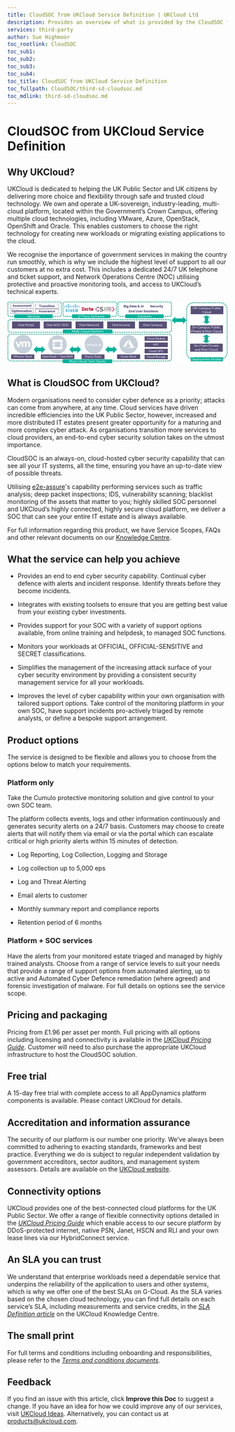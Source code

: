 ```yaml
---
title: CloudSOC from UKCloud Service Definition | UKCloud Ltd
description: Provides an overview of what is provided by the CloudSOC from UKCloud service
services: third-party
author: Sue Highmoor
toc_rootlink: CloudSOC
toc_sub1: 
toc_sub2:
toc_sub3:
toc_sub4:
toc_title: CloudSOC from UKCloud Service Definition
toc_fullpath: CloudSOC/third-sd-cloudsoc.md
toc_mdlink: third-sd-cloudsoc.md
---
```


# CloudSOC from UKCloud Service Definition

## Why UKCloud?

UKCloud is dedicated to helping the UK Public Sector and UK citizens by delivering more choice and flexibility through safe and trusted cloud technology. We own and operate a UK-sovereign, industry-leading, multi-cloud platform, located within the Government’s Crown Campus, offering multiple cloud technologies, including VMware, Azure, OpenStack, OpenShift and Oracle. This enables customers to choose the right technology for creating new workloads or migrating existing applications to the cloud.

We recognise the importance of government services in making the country run smoothly, which is why we include the highest level of support to all our customers at no extra cost. This includes a dedicated 24/7 UK telephone and ticket support, and Network Operations Centre (NOC) utilising protective and proactive monitoring tools, and access to UKCloud’s technical experts.

![UKCloud services](images/ukc-services.png)

## What is CloudSOC from UKCloud?

Modern organisations need to consider cyber defence as a priority; attacks can come from anywhere, at any time. Cloud services have driven incredible efficiencies into the UK Public Sector, however, increased and more distributed IT estates present greater opportunity for a maturing and more complex cyber attack. As organisations transition more services to cloud providers, an end-to-end cyber security solution takes on the utmost importance.

CloudSOC is an always-on, cloud-hosted cyber security capability that can see all your IT systems, all the time, ensuring you have an up-to-date view of possible threats.

Utilising [e2e-assure](https://www.e2e-assure.com/VSOC)'s capability performing services such as traffic analysis; deep packet inspections; IDS, vulnerability scanning; blacklist monitoring of the assets that matter to you; highly skilled SOC personnel and UKCloud’s highly connected, highly secure cloud platform, we deliver a SOC that can see your entire IT estate and is always available.

For full information regarding this product, we have Service Scopes, FAQs and other relevant documents on our [Knowledge Centre](https://docs.ukcloud.com).

## What the service can help you achieve

- Provides an end to end cyber security capability. Continual cyber defence with alerts and incident response. Identify threats before they become incidents.

- Integrates with existing toolsets to ensure that you are getting best value from your existing cyber investments.

- Provides support for your SOC with a variety of support options available, from online training and helpdesk, to managed SOC functions.

- Monitors your workloads at OFFICIAL, OFFICIAL-SENSITIVE and SECRET classifications.

- Simplifies the management of the increasing attack surface of your cyber security environment by providing a consistent security management service for all your workloads.

- Improves the level of cyber capability within your own organisation with tailored support options. Take control of the monitoring platform in your own SOC, have support incidents pro-actively triaged by remote analysts, or define a bespoke support arrangement.

## Product options

The service is designed to be flexible and allows you to choose from the options below to match your requirements.

### Platform only

Take the Cumulo protective monitoring solution and give control to your own SOC team.

The platform collects events, logs and other information continuously and generates security alerts on a 24/7 basis. Customers may choose to create alerts that will notify them via email or via the portal which can escalate critical or high priority alerts within 15 minutes of detection.

- Log Reporting, Log Collection, Logging and Storage

- Log collection up to 5,000 eps

- Log and Threat Alerting

- Email alerts to customer

- Monthly summary report and compliance reports

- Retention period of 6 months

### Platform + SOC services

Have the alerts from your monitored estate triaged and managed by highly trained analysts. Choose from a range of service levels to suit your needs that provide a range of support options from automated alerting, up to active and Automated Cyber Defence remediation (where agreed) and forensic investigation of malware. For full details on options see the service scope.

## Pricing and packaging

Pricing from £1.96 per asset per month. Full pricing with all options including licensing and connectivity is available in the [*UKCloud Pricing Guide*](../other/other-ref-pricing-guide.md). Customer will need to also purchase the appropriate UKCloud infrastructure to host the CloudSOC solution.

## Free trial

A 15-day free trial with complete access to all AppDynamics platform components is available. Please contact UKCloud for details.

## Accreditation and information assurance

The security of our platform is our number one priority. We’ve always been committed to adhering to exacting standards, frameworks and best practice. Everything we do is subject to regular independent validation by government accreditors, sector auditors, and management system assessors. Details are available on the [UKCloud website](https://ukcloud.com/governance/).

## Connectivity options

UKCloud provides one of the best-connected cloud platforms for the UK Public Sector. We offer a range of flexible connectivity options detailed in the [*UKCloud Pricing Guide*](../other/other-ref-pricing-guide.md) which enable access to our secure platform by DDoS-protected internet, native PSN, Janet, HSCN and RLI and your own lease lines via our HybridConnect service.

## An SLA you can trust

We understand that enterprise workloads need a dependable service that underpins the reliability of the application to users and other systems, which is why we offer one of the best SLAs on G-Cloud. As the SLA varies based on the chosen cloud technology, you can find full details on each service’s SLA, including measurements and service credits, in the [*SLA Definition article*](../other/other-ref-sla-definition.md) on the UKCloud Knowledge Centre.

## The small print

For full terms and conditions including onboarding and responsibilities, please refer to the [*Terms and conditions documents*](../other/other-ref-terms-and-conditions.md).

## Feedback

If you find an issue with this article, click **Improve this Doc** to suggest a change. If you have an idea for how we could improve any of our services, visit [UKCloud Ideas](https://ideas.ukcloud.com). Alternatively, you can contact us at <products@ukcloud.com>.
